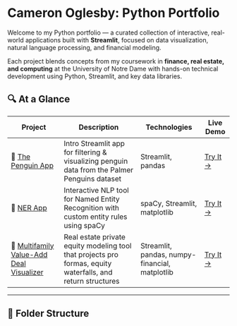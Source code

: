 # Cameron Oglesby: Python Portfolio

Welcome to my Python portfolio — a curated collection of interactive, real-world applications built with **Streamlit**, focused on data visualization, natural language processing, and financial modeling.

Each project blends concepts from my coursework in **finance, real estate, and computing** at the University of Notre Dame with hands-on technical development using Python, Streamlit, and key data libraries.

## 🔍 At a Glance

| Project | Description | Technologies | Live Demo |
|--------|-------------|--------------|-----------|
| 🐧 [The Penguin App](basic-streamlit-app) | Intro Streamlit app for filtering & visualizing penguin data from the Palmer Penguins dataset | Streamlit, pandas | [Try It →](https://thepenguinapp.streamlit.app/) |
| 🧠 [NER App](NERStreamlitApp) | Interactive NLP tool for Named Entity Recognition with custom entity rules using spaCy | spaCy, Streamlit, matplotlib | [Try It →](https://namedentityrecognitionapp.streamlit.app/) |
| 🏢 [Multifamily Value-Add Deal Visualizer](StreamlitAppFinal) | Real estate private equity modeling tool that projects pro formas, equity waterfalls, and return structures | Streamlit, pandas, numpy-financial, matplotlib | [Try It →](https://multifamilyvalueadd.streamlit.app/) |

---

## 📁 Folder Structure

